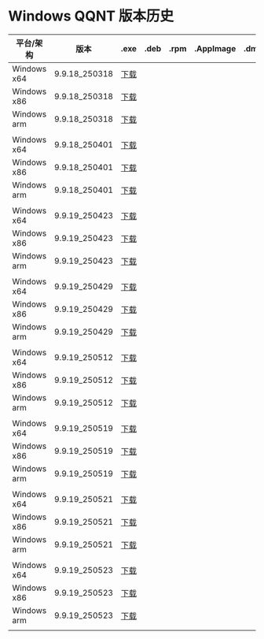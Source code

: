 # Windows QQNT 版本历史

| 平台/架构 | 版本 | .exe | .deb | .rpm | .AppImage | .dmg |
|---|---|---|---|---|---|---|
| Windows x64 | 9.9.18_250318 | [下载](https://dldir1.qq.com/qqfile/qq/QQNT/Windows/QQ_9.9.18_250318_x64_01.exe) |   |   |   |   |
| Windows x86 | 9.9.18_250318 | [下载](https://dldir1.qq.com/qqfile/qq/QQNT/Windows/QQ_9.9.18_250318_x86_01.exe) |   |   |   |   |
| Windows arm | 9.9.18_250318 | [下载](https://dldir1.qq.com/qqfile/qq/QQNT/Windows/QQ_9.9.18_250318_arm64_01.exe) |   |   |   |   |
|   |   |   |   |   |   |   |
| Windows x64 | 9.9.18_250401 | [下载](https://dldir1.qq.com/qqfile/qq/QQNT/Windows/QQ_9.9.18_250401_x64_01.exe) |   |   |   |   |
| Windows x86 | 9.9.18_250401 | [下载](https://dldir1.qq.com/qqfile/qq/QQNT/Windows/QQ_9.9.18_250401_x86_01.exe) |   |   |   |   |
| Windows arm | 9.9.18_250401 | [下载](https://dldir1.qq.com/qqfile/qq/QQNT/Windows/QQ_9.9.18_250401_arm64_01.exe) |   |   |   |   |
|   |   |   |   |   |   |   |
| Windows x64 | 9.9.19_250423 | [下载](https://dldir1.qq.com/qqfile/qq/QQNT/Windows/QQ_9.9.19_250423_x64_01.exe) |   |   |   |   |
| Windows x86 | 9.9.19_250423 | [下载](https://dldir1.qq.com/qqfile/qq/QQNT/Windows/QQ_9.9.19_250423_x86_01.exe) |   |   |   |   |
| Windows arm | 9.9.19_250423 | [下载](https://dldir1.qq.com/qqfile/qq/QQNT/Windows/QQ_9.9.19_250423_arm64_01.exe) |   |   |   |   |
|   |   |   |   |   |   |   |
| Windows x64 | 9.9.19_250429 | [下载](https://dldir1.qq.com/qqfile/qq/QQNT/Windows/QQ_9.9.19_250429_x64_01.exe) |   |   |   |   |
| Windows x86 | 9.9.19_250429 | [下载](https://dldir1.qq.com/qqfile/qq/QQNT/Windows/QQ_9.9.19_250429_x86_01.exe) |   |   |   |   |
| Windows arm | 9.9.19_250429 | [下载](https://dldir1.qq.com/qqfile/qq/QQNT/Windows/QQ_9.9.19_250429_arm64_01.exe) |   |   |   |   |
|   |   |   |   |   |   |   |
| Windows x64 | 9.9.19_250512 | [下载](https://dldir1.qq.com/qqfile/qq/QQNT/Windows/QQ_9.9.19_250512_x64_01.exe) |   |   |   |   |
| Windows x86 | 9.9.19_250512 | [下载](https://dldir1.qq.com/qqfile/qq/QQNT/Windows/QQ_9.9.19_250512_x86_01.exe) |   |   |   |   |
| Windows arm | 9.9.19_250512 | [下载](https://dldir1.qq.com/qqfile/qq/QQNT/Windows/QQ_9.9.19_250512_arm64_01.exe) |   |   |   |   |
|   |   |   |   |   |   |   |
| Windows x64 | 9.9.19_250519 | [下载](https://dldir1.qq.com/qqfile/qq/QQNT/Windows/QQ_9.9.19_250519_x64_01.exe) |   |   |   |   |
| Windows x86 | 9.9.19_250519 | [下载](https://dldir1.qq.com/qqfile/qq/QQNT/Windows/QQ_9.9.19_250519_x86_01.exe) |   |   |   |   |
| Windows arm | 9.9.19_250519 | [下载](https://dldir1.qq.com/qqfile/qq/QQNT/Windows/QQ_9.9.19_250519_arm64_01.exe) |   |   |   |   |
|   |   |   |   |   |   |   |
| Windows x64 | 9.9.19_250521 | [下载](https://dldir1.qq.com/qqfile/qq/QQNT/Windows/QQ_9.9.19_250521_x64_01.exe) |   |   |   |   |
| Windows x86 | 9.9.19_250521 | [下载](https://dldir1.qq.com/qqfile/qq/QQNT/Windows/QQ_9.9.19_250521_x86_01.exe) |   |   |   |   |
| Windows arm | 9.9.19_250521 | [下载](https://dldir1.qq.com/qqfile/qq/QQNT/Windows/QQ_9.9.19_250521_arm64_01.exe) |   |   |   |   |
|   |   |   |   |   |   |   |
| Windows x64 | 9.9.19_250523 | [下载](https://dldir1.qq.com/qqfile/qq/QQNT/Windows/QQ_9.9.19_250523_x64_01.exe) |   |   |   |   |
| Windows x86 | 9.9.19_250523 | [下载](https://dldir1.qq.com/qqfile/qq/QQNT/Windows/QQ_9.9.19_250523_x86_01.exe) |   |   |   |   |
| Windows arm | 9.9.19_250523 | [下载](https://dldir1.qq.com/qqfile/qq/QQNT/Windows/QQ_9.9.19_250523_arm64_01.exe) |   |   |   |   |
|   |   |   |   |   |   |   |
